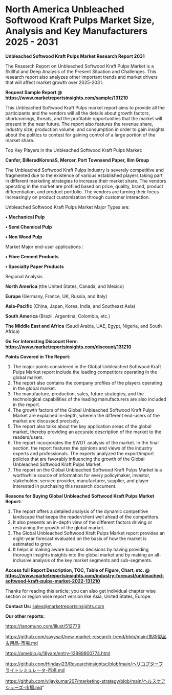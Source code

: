 # North America Unbleached Softwood Kraft Pulps Market Size, Analysis and Key Manufacturers 2025 - 2031

<strong>Unbleached Softwood Kraft Pulps Market Research Report 2031</strong>

The Research Report on Unbleached Softwood Kraft Pulps Market is a Skillful and Deep Analysis of the Present Situation and Challenges. This research report also analyzes other important trends and market drivers that will affect market growth over 2025-2031.

<strong>Request Sample Report @ <a href=https://www.marketreportsinsights.com/sample/131210>https://www.marketreportsinsights.com/sample/131210</a></strong>

This Unbleached Softwood Kraft Pulps market report aims to provide all the participants and the vendors will all the details about growth factors, shortcomings, threats, and the profitable opportunities that the market will present in the near future. The report also features the revenue share, industry size, production volume, and consumption in order to gain insights about the politics to contest for gaining control of a large portion of the market share.

Top Key Players in the Unbleached Softwood Kraft Pulps Market:

<strong>Canfor, BillerudKorsnäS, Mercer, Port Townsend Paper, Ilim Group</strong>

The Unbleached Softwood Kraft Pulps Industry is severely competitive and fragmented due to the existence of various established players taking part in different marketing strategies to increase their market share. The vendors operating in the market are profiled based on price, quality, brand, product differentiation, and product portfolio. The vendors are turning their focus increasingly on product customization through customer interaction.

Unbleached Softwood Kraft Pulps Market Major Types are:

<strong>• Mechanical Pulp

• Semi Chemical Pulp

• Non Wood Pulp</strong>

Market Major end-user applications :

<strong>• Fibre Cement Products

• Specialty Paper Products</strong>

Regional Analysis

</u><strong><b>North America</b></strong> (the United States, Canada, and Mexico)

<strong><b>Europe </b></strong>(Germany, France, UK, Russia, and Italy)

<strong><b>Asia-Pacific</b></strong> (China, Japan, Korea, India, and Southeast Asia)

<strong><b>South America</b></strong> (Brazil, Argentina, Colombia, etc.)

<strong><b>The Middle East and Africa</b></strong> (Saudi Arabia, UAE, Egypt, Nigeria, and South Africa)

<strong>Go For Interesting Discount Here: <a href=https://www.marketreportsinsights.com/discount/131210>https://www.marketreportsinsights.com/discount/131210</a></strong>

<strong>Points Covered in The Report:</strong>
<ol>
  <li>The major points considered in the Global Unbleached Softwood Kraft Pulps Market report include the leading competitors operating in the global market.</li>
  <li>The report also contains the company profiles of the players operating in the global market.</li>
  <li>The manufacture, production, sales, future strategies, and the technological capabilities of the leading manufacturers are also included in the report.</li>
  <li>The growth factors of the Global Unbleached Softwood Kraft Pulps Market are explained in-depth, wherein the different end-users of the market are discussed precisely.</li>
  <li>The report also talks about the key application areas of the global market, thereby providing an accurate description of the market to the readers/users.</li>
  <li>The report incorporates the SWOT analysis of the market. In the final section, the report features the opinions and views of the industry experts and professionals. The experts analyzed the export/import policies that are favorably influencing the growth of the Global Unbleached Softwood Kraft Pulps Market.</li>
  <li>The report on the Global Unbleached Softwood Kraft Pulps Market is a worthwhile source of information for every policymaker, investor, stakeholder, service provider, manufacturer, supplier, and player interested in purchasing this research document.</li>
</ol>
<strong>Reasons for Buying Global Unbleached Softwood Kraft Pulps Market Report:</strong>

<ol>
  <li>The report offers a detailed analysis of the dynamic competitive landscape that keeps the reader/client well ahead of the competitors.</li>
  <li>It also presents an in-depth view of the different factors driving or restraining the growth of the global market.</li>
  <li>The Global Unbleached Softwood Kraft Pulps Market report provides an eight-year forecast evaluated on the basis of how the market is estimated to grow.</li>
  <li>It helps in making aware business decisions by having providing thorough insights insights into the global market and by making an all-inclusive analysis of the key market segments and sub-segments.</li>
</ol>
<strong>Access full Report Description, TOC, Table of Figure, Chart, etc. @ <a href=https://www.marketreportsinsights.com/industry-forecast/unbleached-softwood-kraft-pulps-market-2022-131210>https://www.marketreportsinsights.com/industry-forecast/unbleached-softwood-kraft-pulps-market-2022-131210</a></strong>


Thanks for reading this article; you can also get individual chapter wise section or region wise report version like Asia, United States, Europe.

<strong>Contact Us:</strong>
sales@marketreportsinsights.com

<strong>Our other reports:</strong>

<a href=https://tanomuno.com/illust/512779>https://tanomuno.com/illust/512779</a>

<a href=https://github.com/sayysaif/new-market-research-trend/blob/main/馬術製品＆用品-市場.md>https://github.com/sayysaif/new-market-research-trend/blob/main/馬術製品＆用品-市場.md</a>

<a href=https://ameblo.jp/18yam/entry-12889800774.html>https://ameblo.jp/18yam/entry-12889800774.html</a>

<a href=https://github.com/Hindavi23/Researchinsightsc/blob/main/ヘリコプターフライトシミュレータ-市場.md>https://github.com/Hindavi23/Researchinsightsc/blob/main/ヘリコプターフライトシミュレータ-市場.md</a>

<a href=https://github.com/vijaykumar207/marketing-strategy/blob/main/ヘルスケアシューズ-市場.md>https://github.com/vijaykumar207/marketing-strategy/blob/main/ヘルスケアシューズ-市場.md</a>"
